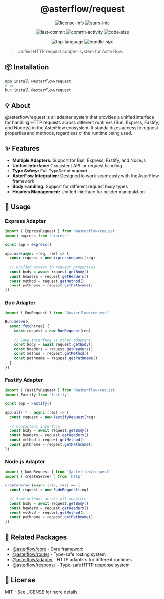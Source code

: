 <div align="center">

# @asterflow/request

![license-info](https://img.shields.io/github/license/AsterFlow/AsterFlow?style=for-the-badge&colorA=302D41&colorB=f9e2af&logoColor=f9e2af)
![stars-info](https://img.shields.io/github/stars/AsterFlow/AsterFlow?colorA=302D41&colorB=f9e2af&style=for-the-badge)

![last-commit](https://img.shields.io/github/last-commit/AsterFlow/AsterFlow?style=for-the-badge&colorA=302D41&colorB=b4befe)
![commit-activity](https://img.shields.io/github/commit-activity/y/AsterFlow/AsterFlow?style=for-the-badge&colorA=302D41&colorB=f9e2af)
![code-size](https://img.shields.io/github/languages/code-size/AsterFlow/AsterFlow?style=for-the-badge&colorA=302D41&colorB=90dceb)

![top-language](https://img.shields.io/github/languages/top/AsterFlow/AsterFlow?style=for-the-badge&colorA=302D41&colorB=90dceb)
![bundle-size](https://img.shields.io/bundlejs/size/@asterflow/request?style=for-the-badge&colorA=302D41&colorB=3ac97b)

</div>

> Unified HTTP request adapter system for AsterFlow.

## 📦 Installation

```bash
npm install @asterflow/request
# or
bun install @asterflow/request
```

## 💡 About

@asterflow/request is an adapter system that provides a unified interface for handling HTTP requests across different runtimes (Bun, Express, Fastify, and Node.js) in the AsterFlow ecosystem. It standardizes access to request properties and methods, regardless of the runtime being used.

## ✨ Features

- **Multiple Adapters:** Support for Bun, Express, Fastify, and Node.js
- **Unified Interface:** Consistent API for request handling
- **Type Safety:** Full TypeScript support
- **AsterFlow Integration:** Designed to work seamlessly with the AsterFlow framework
- **Body Handling:** Support for different request body types
- **Headers Management:** Unified interface for header manipulation

## 🚀 Usage

### Express Adapter

```typescript
import { ExpressRequest } from '@asterflow/request'
import express from 'express'

const app = express()

app.use(async (req, res) => {
  const request = new ExpressRequest(req)
  
  // Unified access to request properties
  const body = await request.getBody()
  const headers = request.getHeaders()
  const method = request.getMethod()
  const pathname = request.getPathname()
})
```

### Bun Adapter

```typescript
import { BunRequest } from '@asterflow/request'

Bun.serve({
  async fetch(req) {
    const request = new BunRequest(req)
    
    // Same interface as other adapters
    const body = await request.getBody()
    const headers = request.getHeaders()
    const method = request.getMethod()
    const pathname = request.getPathname()
  }
})
```

### Fastify Adapter

```typescript
import { FastifyRequest } from '@asterflow/request'
import Fastify from 'fastify'

const app = Fastify()

app.all('*', async (req) => {
  const request = new FastifyRequest(req)
  
  // Consistent interface
  const body = await request.getBody()
  const headers = request.getHeaders()
  const method = request.getMethod()
  const pathname = request.getPathname()
})
```

### Node.js Adapter

```typescript
import { NodeRequest } from '@asterflow/request'
import { createServer } from 'http'

createServer(async (req, res) => {
  const request = new NodeRequest(req)
  
  // Same methods across all adapters
  const body = await request.getBody()
  const headers = request.getHeaders()
  const method = request.getMethod()
  const pathname = request.getPathname()
})
```

## 🔗 Related Packages

- [@asterflow/core](https://www.npmjs.com/package/@asterflow/core) - Core framework
- [@asterflow/router](https://www.npmjs.com/package/@asterflow/router) - Type-safe routing system
- [@asterflow/adapter](https://www.npmjs.com/package/@asterflow/adapter) - HTTP adapters for different runtimes
- [@asterflow/response](https://www.npmjs.com/package/@asterflow/response) - Type-safe HTTP response system

## 📄 License

MIT - See [LICENSE](https://github.com/AsterFlow/AsterFlow/blob/main/LICENSE) for more details.

